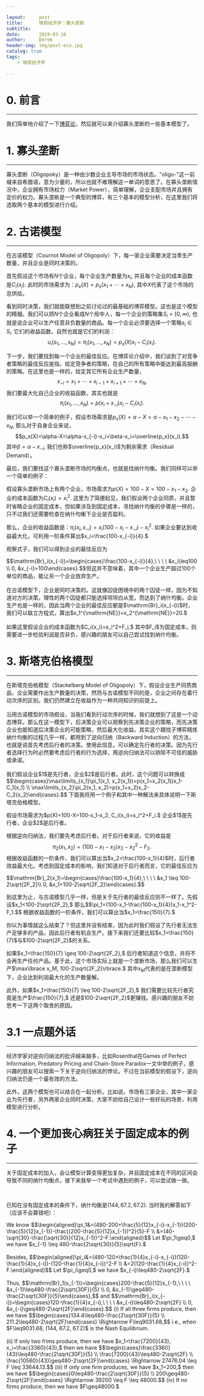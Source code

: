 ```yaml
---

layout:     post
title:      微观经济学｜寡头垄断
subtitle:   
date:       2019-03-16
author:     Derek
header-img: img/post-eco.jpg
catalog: true
tags:
    - 微观经济学
    
---
```


# 0. 前言
***
我们简单地介绍了一下<a href="https://derek-blog.com/2019/03/10/1/">博弈论</a>，然后就可以来介绍寡头垄断的一些基本模型了。

# 1. 寡头垄断
***
寡头垄断（Oligopoky）是一种由少数企业主导市场的市场状态。"oligo-"这一前缀来自希腊语，意为少量的，所以也就不难理解这一单词的意思了。在寡头垄断情况中，企业拥有市场权力（Market Power），简单理解，企业支配市场并且拥有定价的权力。寡头垄断是一个典型的博弈，有三个基本的模型分析，在这里我们将选取两个基本的模型进行介绍。

# 2. 古诺模型
***
在古诺模型（Cournot Model of Oligopoly）下，每一家企业需要决定当季生产数量，并且企业是同时决策的。

首先假设这个市场有$N$个企业，每个企业生产数量为$x_i,$ 并且每个企业的成本函数是$C_i(x_i).$ 此时的市场需求为：$p_x(X)=p_x(x_1+\cdots+x_N),$ 其中$X$代表了这个市场的总供给。

看到同时决策，我们就能联想到之前讨论过的最基础的博弈模型。这也是这个模型的精髓。我们可以把$N$个企业看成$N$个局中人，每一个企业的策略集$S_i=[0, \infty),$ 也就是说企业可以生产任意非负数量的商品。每一个企业必须要选择一个策略$s_i \in S_i.$ 它们的收益函数，自然也就是它们的利润：$$u_i(s_1, ..., s_N)=\pi_i(x_1, ..., x_N)=p_x(X)x_i-C_i(x_i).$$

下一步，我们要找到每一个企业的最佳反应。在博弈论介绍中，我们谈到了对竞争者策略的最佳反应是指，给定竞争者的策略，在自己的所有策略中能达到最高报酬的策略。在这里也是一样的，给定其它所有企业生产数量，$$x_{-i}=x_1+\cdots+x_{i-1}+x_{i+1}+\cdots+x_N,$$ 我们要最大化自己企业的收益函数，其实也就是$$\pi_i(x_1, ..., x_N)=p(x_i+x_{-i})x_i-C_i(x_i).$$

我们可以举一个简单的例子，假设市场需求是$p_x(X)=\alpha-X=\alpha-x_1-x_2-\cdots-x_N,$ 那么对于自身企业来说，$$p_x(X)=\alpha-X=\alpha-x_{-i}-x_i=\beta-x_i=\overline{p_x}(x_i).$$ 其中$\beta=\alpha-x_{-i},$ 我们也称$\overline{p_x}(x_i)$为剩余需求（Residual Demand）。

最后，我们要找这个寡头垄断市场的均衡点，也就是找纳什均衡。我们同样可以举一个简单的例子：

假设寡头垄断市场上有两个企业，市场需求为$p(X)=100-X=100-x_1-x_2.$ 企业的成本函数为$C_i(x_i)=x_i^2.$ 这里为了简便起见，我们假设两个企业同质，并且暂时省略企业的固定成本，但如果涉及到固定成本，寻找纳什均衡的步骤是一样的，只不过我们还需要检查在纳什均衡下企业是否盈利。

那么，企业的收益函数是：$\pi_i(x_i, x_{-i})=x_i(100-x_i-x_{-i})-x_i^2.$ 如果企业要达到收益最大化，可利用一阶条件算出$x_i=\frac{100-x_{-i}}{4}.$

观察式子，我们可以得到企业的最佳反应为
<body>
<p>
$$\mathrm{Br}_i(x_{-i})=\begin{cases}\frac{100-x_{-i}}{4},\ \ \ \ &x_i\leq100 \\ 0, &x_{-i}>100\end{cases}.$$但这并不意味着，其中一个企业生产超过100个单位的商品，能让另一个企业放弃生产。
<br>
<br>
在古诺模型下，企业是同时决策的。这就像囚徒困境中的两个囚徒一样，因为不知道对方的决策，理性的两个囚徒都只能选择坦坦白从宽，而达到了纳什均衡。企业生产也是一样的，因此当两个企业的最佳反应都是$\mathrm{Br}_i(x_{-i})$时，我们可以联立方程式，算出$x_1^{\mathrm{NE}}=x_2^{\mathrm{NE}}=20.$
<br>
<br>
如果这里假设企业的成本函数为$C_i(x_i)=x_i^2+F_i,$ 其中$F_i$为固定成本，则需要进一步检验利润是否非负，感兴趣的朋友可以自己尝试找到纳什均衡。
</p>
</body>

# 3. 斯塔克伯格模型
***
<body>
<p>
在斯塔克伯格模型（Stackelberg Model of Oligopoly）下，假设企业生产同质商品，企业需要作出生产数量的决策，然而与古诺模型不同的是，企业之间存在着行动次序的区别。我们仍然建立在收益作为一种共同知识的前提上。
<br>
<br>
沿用古诺模型的市场假设，当我们看到行动次序的时候，我们就想到了这是一个动态博弈。那么在这一模型下，后决策企业可以观察到先决策企业的策略，而先决策企业也能知道后决策企业的可能策略，然后最大化收益。其实这个跟找子博弈精炼纳什均衡的过程几乎一样，都用到了逆向归纳（Backward Induction）的方法，也就是说首先考虑后行者的决策。使用此信息，可以确定先行者的决策。因为先行者选择行为时必然要考虑后行者的行为选择，用逆向归纳法可以排除不可信的威胁或承诺。
<br>
<br>
我们假设企业$1$是先行者，企业$2$是后行者。此时，这个问题可以转换成$$\begin{cases}\max\limits_{x_1}\pi_1(x_1, x_2(x_1))=p(x_1=x_2(x_1))x_1-C_1(x_1) \\ \max\limits_{x_2}\pi_2(x_1, x_2)=p(x_1+x_2)x_2-C_2(x_2)\end{cases}.$$
下面我将用一个例子和其中一种解法来具体说明一下斯塔克伯格模型。
</p>
</body>
假设市场需求为$p(X)=100-X=100-x_1-x_2, C_i(x_i)=x_i^2+F_i.$ 企业$1$是先行者，企业$2$是后行者。

根据逆向归纳法，我们要先考虑后行者。对于后行者来说，它的收益是$$\pi_2(x_1, x_2)=(100-x_1-x_2)x_2-x_2^2-F_2.$$ 根据收益函数的一阶条件，我们可以算出当$x_2=\frac{100-x_1}{4}$时，后行者效益最大化。考虑到固定成本的影响，我们知道对于后行者而言，它的最佳反应为
<body>
<p>
$$\mathrm{Br}_2(x_1)=\begin{cases}\frac{100-x_1}{4},\ \ \ \ &x_1 \leq 100-2\sqrt{2F_2}\\ 0, &x_1>100-2\sqrt{2F_2}\end{cases}.$$
</p>
</body>
到这里为止，与古诺模型几乎一样，但是关于先行者的最佳反应则不一样了。先假设$x_1<100-2\sqrt{2F_2},$ 那么$$\pi_1=(100-x_1-\frac{100-x_1}{4})x_1-x_1^2-F_1.$$ 根据收益函数的一阶条件，我们可以算出当$x_1=\frac{150}{7}.$

<center>
    <img style="rgba(34,36,38,.08)"
    src="https://ws2.sinaimg.cn/large/006tKfTcly1g1597g3u49j307d05a746.jpg" alt>
</center>

你以为事情就这么结束了？但这里并没有结束，因为此时我们假设了先行者无法生产足够多的产品，因此后行者有机会生产。接下来我们还要比较$x_1=\frac{150}{7}$与$100-2\sqrt{2F_2}$的关系。

如果$x_1=\frac{150}{7} \geq 100-2\sqrt{2F_2},$ 后行者知道这个信息，并将不会再生产任何产品。基于此，这个市场实际上就是一个垄断市场，那么我们可以生产$\max\lbrace x_M, 100-2\sqrt{2F_2}\rbrace.$ 其中$x_M$代表的是在垄断模型下，企业达到利润最大化的生产数量解。

此外，如果$x_1=\frac{150}{7} \leq 100-2\sqrt{2F_2},$ 我们需要比较先行者究竟是生产$\frac{150}{7},$ 还是$100-2\sqrt{2F_2}$更赚钱。感兴趣的朋友不妨思考一下这两个取舍的原因。

# 3.1 一点题外话
***
经济学家对逆向归纳法的批评越来越多，比如Rosenthal在Games of Perfect Information, Predatory Pricing and Chain-Store Paradox一文中举的例子，感兴趣的朋友可以搜索一下关于逆向归纳法的悖论。不过在当前模型的假设下，逆向归纳法仍是一个最有效的方法。

此外，这两个模型也可以结合在一起分析。比如说，市场有三家企业，其中一家企业为先行者，另外两家企业同时决策，大家不妨给自己设计一些好玩的场景，利用模型进行分析。

# 4. 一个更加丧心病狂关于固定成本的例子
***
关于固定成本的加入，会让模型计算变得更加复杂，并且固定成本在不同的区间会导致不同的纳什均衡点，接下来我举一个考试中遇到的例子，可以尝试做一做。

<center>
    <img style="rgba(34,36,38,.08)"
    src="https://ws1.sinaimg.cn/large/006tKfTcly1g15a31c4bdj313y0gwq6o.jpg" alt>
    <img style="rgba(34,36,38,.08)"
    src="https://ws3.sinaimg.cn/large/006tKfTcly1g15a334xrfj31260dw427.jpg" alt>
</center>

已知在没有固定成本的条件下，纳什均衡是$(144, 67.2, 67.2).$ 当时我的解答如下（应该不会算错吧）：

<body>
<p>
We know $$\begin{aligned}\pi_1&=(480-200+\frac{5}{12}x_{-i}-x_{-1})(200-\frac{5}{12}x_{-1})-\frac{(200-\frac{5}{12}x_{-1})^2}{5}-F \\ &=(40-\sqrt{30}-\frac{\sqrt{30}}{12}x_{-1})^2-F.\end{aligned}$$
Let $\pi_1\geq0,$ we have $x_{-1} \leq 480-\frac{2\sqrt{30}}{5}\sqrt{F}.$
<br>
<br>
Besides, $$\begin{aligned}\pi_i&=(480-120+\frac{1}{4}x_{-i}-x_{-i})(120-\frac{1}{4}x_{-i})-(120-\frac{1}{4}x_{-i})^2-F \\ &=2(120-\frac{1}{4}x_{-i})^2-F.\end{aligned}$$
Let $\pi_i\geq0,$ we have $x_{-i}\leq480-2\sqrt{2F}.$
<br>
<br>
Thus, $$\mathrm{Br}_1(x_{-1})=\begin{cases}200-\frac{5}{12}x_{-1},\ \ \ \ &x_{-1}\leq480-\frac{2\sqrt{30F}}{5} \\ 0, &x_{-1}\geq480-\frac{2\sqrt{30F}}{5}\end{cases},$$
and $$\mathrm{Br}_i(x_{-i})=\begin{cases}120-\frac{1}{4}x_{-i},\ \ \ \ &x_{-i}\leq480-2\sqrt{2F} \\ 0, &x_{-i}\geq480-2\sqrt{2F}\end{cases}.$$
(i) If all three firms produce, then we have $$\begin{cases}134.4\leq480-\frac{2\sqrt{30F}}{5} \\ 211.2\leq480-2\sqrt{2F}\end{cases} \Rightarrow F\leq9031.68,$$ i.e., when $F\leq9031.68, (144, 67.2, 67.2)$ is the Nash Equilibrium.
<br>
<br>
(ii) If only two frims produce, then we have $x_1=\frac{7200}{43}, x_i=\frac{3360}{43},$ then we have $$\begin{cases}\frac{3360}{43}\leq480-\frac{2\sqrt{30F}}{5} \\ \frac{7200}{43}\leq480-2\sqrt{2F} \\ \frac{10560}{43}\geq480-2\sqrt{2F}\end{cases} \Rightarrow 27476.04 \leq F \leq 33644.13.$$
(iii) If only one firm produces, we have $x_1=200,$ then we have $$\begin{cases}0\leq480-\frac{2\sqrt{30F}}{5} \\ 200\geq480-2\sqrt{2F}\end{cases} \Rightarrow 39200 \leq F \leq 48000.$$
(iv) If no firms produce, then we have $F\geq48000.$
</p>
</body>